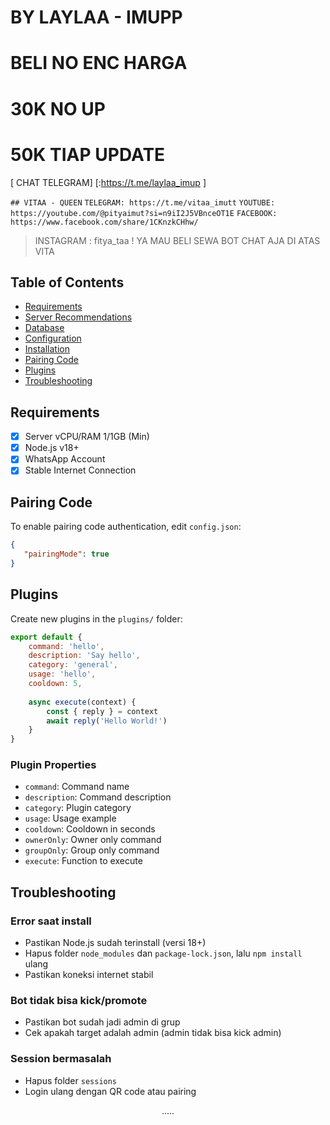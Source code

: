 # BY LAYLAA - IMUPP 
# BELI NO ENC HARGA 
# 30K NO UP 
# 50K TIAP UPDATE 
[ CHAT TELEGRAM] [:https://t.me/laylaa_imup ]

`## VITAA - QUEEN`
`TELEGRAM: https://t.me/vitaa_imutt`
`YOUTUBE: https://youtube.com/@pityaimut?si=n9iI2J5VBnceOT1E`
`FACEBOOK: https://www.facebook.com/share/1CKnzkCHhw/`
> INSTAGRAM : fitya_taa
! YA MAU BELI SEWA BOT CHAT AJA DI ATAS VITA


## Table of Contents
- [Requirements](#requirements)
- [Server Recommendations](#server-recommendations)
- [Database](#database)
- [Configuration](#configuration)
- [Installation](#installation)
- [Pairing Code](#pairing-code)
- [Plugins](#plugins)
- [Troubleshooting](#troubleshooting)

## Requirements

- [x] Server vCPU/RAM 1/1GB (Min)
- [x] Node.js v18+
- [x] WhatsApp Account
- [x] Stable Internet Connection

## Pairing Code

To enable pairing code authentication, edit `config.json`:

```json
{
   "pairingMode": true
}
```

## Plugins

Create new plugins in the `plugins/` folder:

```javascript
export default {
    command: 'hello',
    description: 'Say hello',
    category: 'general',
    usage: 'hello',
    cooldown: 5,
    
    async execute(context) {
        const { reply } = context
        await reply('Hello World!')
    }
}
```

### Plugin Properties

- `command`: Command name
- `description`: Command description  
- `category`: Plugin category
- `usage`: Usage example
- `cooldown`: Cooldown in seconds
- `ownerOnly`: Owner only command
- `groupOnly`: Group only command
- `execute`: Function to execute

## Troubleshooting

### Error saat install
- Pastikan Node.js sudah terinstall (versi 18+)
- Hapus folder `node_modules` dan `package-lock.json`, lalu `npm install` ulang
- Pastikan koneksi internet stabil

### Bot tidak bisa kick/promote
- Pastikan bot sudah jadi admin di grup
- Cek apakah target adalah admin (admin tidak bisa kick admin)

### Session bermasalah
- Hapus folder `sessions`
- Login ulang dengan QR code atau pairing



<p align="center">.....</p>

